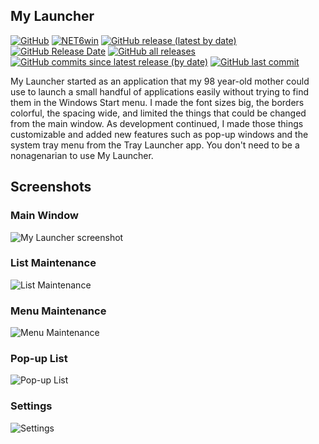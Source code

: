 ## My Launcher

[![GitHub](https://img.shields.io/github/license/timthreetwelve/MyLauncher?style=plastic)](https://github.com/Timthreetwelve/MyLauncher/blob/main/LICENSE.txt)
[![NET6win](https://img.shields.io/badge/.NET-6.0--Windows-blueviolet?style=plastic)](https://dotnet.microsoft.com/en-us/download) 
[![GitHub release (latest by date)](https://img.shields.io/github/v/release/Timthreetwelve/MyLauncher?style=plastic)](https://github.com/Timthreetwelve/MyLauncher/releases/latest) 
[![GitHub Release Date](https://img.shields.io/github/release-date/timthreetwelve/MyLauncher?style=plastic&color=orange)](https://github.com/Timthreetwelve/MyLauncher/releases/latest) 
[![GitHub all releases](https://img.shields.io/github/downloads/Timthreetwelve/MyLauncher/total?style=plastic)](https://github.com/Timthreetwelve/MyLauncher/releases) 
[![GitHub commits since latest release (by date)](https://img.shields.io/github/commits-since/timthreetwelve/MyLauncher/latest?style=plastic)](https://github.com/Timthreetwelve/MyLauncher/commits/main)
[![GitHub last commit](https://img.shields.io/github/last-commit/timthreetwelve/MyLauncher?style=plastic)](https://github.com/Timthreetwelve/MyLauncher/commits/main)

My Launcher started as an application that my 98 year-old mother could use to launch a small handful of applications easily without trying to find them in the Windows Start menu. I made the font sizes big, the borders colorful, the spacing wide, and limited the things that could be changed from the main window. As development continued, I made those things customizable and added new features such as pop-up windows and the system tray menu from the Tray Launcher app. You don't need to be a
nonagenarian to use My Launcher.

## Screenshots
### Main Window
![My Launcher screenshot](https://github.com/Timthreetwelve/MyLauncher/blob/main/Images/MyLauncher_047.png)

### List Maintenance
![List Maintenance](https://github.com/Timthreetwelve/MyLauncher/blob/main/Images/ML_List.png)

### Menu Maintenance
![Menu Maintenance](https://github.com/Timthreetwelve/MyLauncher/blob/main/Images/ML_Tray_Menu.png)

### Pop-up List
![Pop-up List](https://github.com/Timthreetwelve/MyLauncher/blob/main/Images/ML_Pop-up.png)

### Settings
![Settings](https://github.com/Timthreetwelve/MyLauncher/blob/main/Images/ML_Settings.png)
